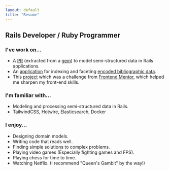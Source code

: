 ```yaml
---
layout: default
title: "Resume"
---
```

## Rails Developer / Ruby Programmer

### I've work on...
* A [PR](https://github.com/rails/rails/pull/43399) (extracted from a [gem](https://github.com/mansakondo/activemodel-embedding)) to model semi-structured data in Rails applications.
* An [application](https://karan-demo.herokuapp.com/) for indexing and faceting [encoded bibliographic data](https://en.wikipedia.org/wiki/MARC_standards).
* This [project](https://rest-countries-challenge.herokuapp.com/) which was a challenge from [Frontend Mentor](https://www.frontendmentor.io/challenges/rest-countries-api-with-color-theme-switcher-5cacc469fec04111f7b848ca), which helped me sharpen my front-end skills.

### I'm familiar with...
* Modeling and processing semi-structured data in Rails.
* TailwindCSS, Hotwire, Elasticsearch, Docker

### I enjoy...
* Designing domain models.
* Writing code that reads well.
* Finding simple solutions to complex problems.
* Playing video games (Especially fighting games and FPS).
* Playing chess for time to time.
* Watching Netflix. (I recommend "Queen's Gambit" by the way!)
